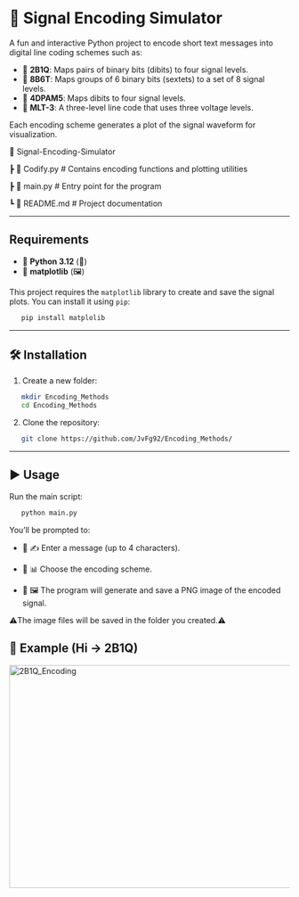 # 📡 Signal Encoding Simulator  

A fun and interactive Python project to encode short text messages into digital line coding schemes such as:  
- 🔹 **2B1Q**: Maps pairs of binary bits (dibits) to four signal levels.  
- 🔹 **8B6T**: Maps groups of 6 binary bits (sextets) to a set of 8 signal levels.
- 🔹 **4DPAM5**: Maps dibits to four signal levels.
- 🔹 **MLT-3**:  A three-level line code that uses three voltage levels.

Each encoding scheme generates a plot of the signal waveform for visualization.

📂 Signal-Encoding-Simulator

 ┣ 📜 Codify.py          # Contains encoding functions and plotting utilities
 
 ┣ 📜 main.py            # Entry point for the program
 
 ┗ 📜 README.md          # Project documentation

---

## Requirements
- 🔹 **Python 3.12** (🐍)
- 🔹 **matplotlib** (🖼)

This project requires the `matplotlib` library to create and save the signal plots. You can install it using `pip`:
```bash
   pip install matplolib
```

---

## 🛠️ Installation  

1. Create a new folder:
```bash
   mkdir Encoding_Methods
   cd Encoding_Methods
 ```

2. Clone the repository:  
```bash
   git clone https://github.com/JvFg92/Encoding_Methods/
```

---

## ▶️ Usage

Run the main script:
```bash
   python main.py
```

You’ll be prompted to:

- 🔹 ✍️ Enter a message (up to 4 characters).

- 🔹 📊 Choose the encoding scheme.

- 🔹 🖼️ The program will generate and save a PNG image of the encoded signal.

⚠️The image files will be saved in the folder you created.⚠️


## 🎯 Example (Hi -> 2B1Q)
<img width="1000" height="400" alt="2B1Q_Encoding" src="https://github.com/user-attachments/assets/76f044ee-912a-41a1-b410-b1893e9fd40c" />
